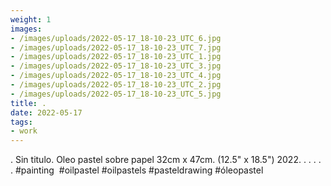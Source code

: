 ```yaml
---
weight: 1
images:
- /images/uploads/2022-05-17_18-10-23_UTC_6.jpg
- /images/uploads/2022-05-17_18-10-23_UTC_7.jpg
- /images/uploads/2022-05-17_18-10-23_UTC_1.jpg
- /images/uploads/2022-05-17_18-10-23_UTC_3.jpg
- /images/uploads/2022-05-17_18-10-23_UTC_4.jpg
- /images/uploads/2022-05-17_18-10-23_UTC_2.jpg
- /images/uploads/2022-05-17_18-10-23_UTC_5.jpg
title: .
date: 2022-05-17
tags:
- work
---
```


.
Sin titulo.
Oleo pastel sobre papel
32cm x 47cm. (12.5" x 18.5")
2022.
.
.
.
.
.
#painting  #oilpastel #oilpastels #pasteldrawing #óleopastel

